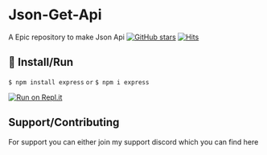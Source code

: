 # Json-Get-Api
A Epic repository to make Json Api
[![GitHub stars](https://img.shields.io/github/stars/RojanGamingYT/Json-Get-Api?style=for-the-badge)](https://github.com/RojanGamingYT/Json-Get-Api/stargazers)
[![Hits](https://hits.seeyoufarm.com/api/count/incr/badge.svg?url=https%3A%2F%2Fgithub.com%2FRojanGamingYT%2FJson-Get-Api&count_bg=%2379C83D&title_bg=%23555555&icon=&icon_color=%23E7E7E7&title=Repo+Views&edge_flat=true)](https://hits.seeyoufarm.com)

## :memo: Install/Run
`$ npm install express`
`or`
`$ npm i express`

[![Run on Repl.it](https://repl.it/badge/github/RojanGamingYT/Json-Get-Api)](https://repl.it/github/RojanGamingYT/Json-Get-Api)


## Support/Contributing
For support you can either join my support discord which you can find here

<a href="https://discord.gg/vnVBHCANEA"><img src="https://discord.com/api/guilds/757950038193340467/widget.png?style=banner4" alt="" /></a>
